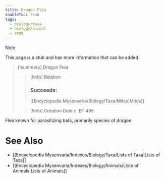 ```yaml
---
title: Dragon Flea
enableToc: true
tags:
  - biology/taxa
  - biology/animal
  - stub
---
```


> [!note]
> This page is a stub and has more information that can be added.

> [!summary] Dragon Flea
> > [!info] Relation
> > ### Succeeds:
> > [[Encyclopedia Mysenvaria/Biology/Taxa/Mites|Mites]]
>
> > [!info] Creation Date
> > c. BT 495

Flea known for parasitizing bats, primarily species of dragon.

# See Also
- [[Encyclopedia Mysenvaria/Indexes/Biology/Taxa/Lists of Taxa|Lists of Taxa]]
- [[Encyclopedia Mysenvaria/Indexes/Biology/Animals/Lists of Animals|Lists of Animals]]
